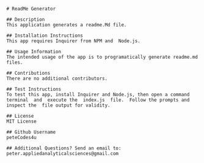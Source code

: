 
    # ReadMe Generator
    
    ## Description
    This application generates a readme.Md file.

    ## Installation Instructions
    This app requires Inquirer from NPM and  Node.js. 

    ## Usage Information
    The intended usage of the app is to programatically generate readme.md files.

    ## Contributions
    There are no additional contributors.

    ## Test Instructions
    To test this app, install Inquirer and Node.js, then open a command terminal  and  execute the  index.js  file.  Follow the prompts and  inspect the  file output for validity.

    ## License
    MIT License

    ## Github Username
    peteCodes4u

    ## Additional Questions? Send an email to:
    peter.appliedanalyticalsciences@gmail.com
    